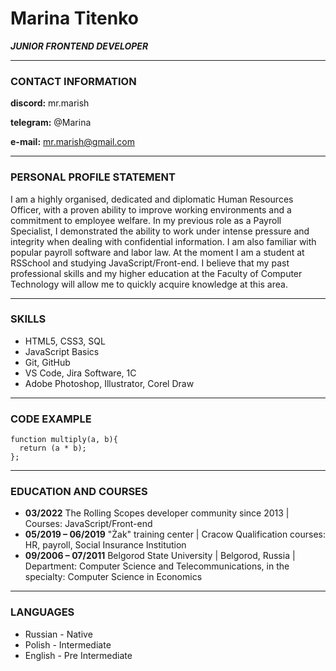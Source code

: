# Marina Titenko

**_JUNIOR FRONTEND DEVELOPER_**

---

### CONTACT INFORMATION

**discord:** mr.marish

**telegram:** @Marina

**e-mail:** mr.marish@gmail.com

---

### PERSONAL PROFILE STATEMENT

I am a highly organised, dedicated and diplomatic Human Resources Officer, with a proven ability to improve working environments and a commitment to employee welfare. In my previous role as a Payroll Specialist, I demonstrated the ability to work under intense pressure and integrity when dealing with confidential information. I am also familiar with popular payroll software and labor law.
At the moment I am a student at RSSchool and studying JavaScript/Front-end. I believe that my past professional skills and my higher education at the Faculty of Computer Technology will allow me to quickly acquire knowledge at this area.

---

### SKILLS

- HTML5, CSS3, SQL
- JavaScript Basics
- Git, GitHub
- VS Code, Jira Software, 1C
- Adobe Photoshop, Illustrator, Corel Draw

---

### CODE EXAMPLE

```
function multiply(a, b){
  return (a * b);
};

```

---

### EDUCATION AND COURSES

- **03/2022**
  The Rolling Scopes developer community since 2013 | Courses: JavaScript/Front-end
- **05/2019 – 06/2019**
  "Żak" training center | Cracow
  Qualification courses: HR, payroll, Social Insurance Institution
- **09/2006 – 07/2011**
  Belgorod State University | Belgorod, Russia | Department: Computer Science and Telecommunications, in the specialty: Computer Science in Economics

---

### LANGUAGES

- Russian - Native
- Polish - Intermediate
- English - Pre Intermediate
